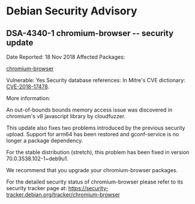 
Debian Security Advisory
========================


DSA-4340-1 chromium-browser -- security update
----------------------------------------------



Date Reported:
18 Nov 2018
Affected Packages:

[chromium-browser](https://packages.debian.org/src:chromium-browser)

Vulnerable:
Yes
Security database references:
In Mitre's CVE dictionary: [CVE-2018-17478](https://security-tracker.debian.org/tracker/CVE-2018-17478).  

More information:

An out-of-bounds bounds memory access issue was discovered in chromium's
v8 javascript library by cloudfuzzer.


This update also fixes two problems introduced by the previous security
upload. Support for arm64 has been restored and gconf-service is no longer
a package dependency.


For the stable distribution (stretch), this problem has been fixed in
version 70.0.3538.102-1~deb9u1.


We recommend that you upgrade your chromium-browser packages.


For the detailed security status of chromium-browser please refer to
its security tracker page at:
<https://security-tracker.debian.org/tracker/chromium-browser>





